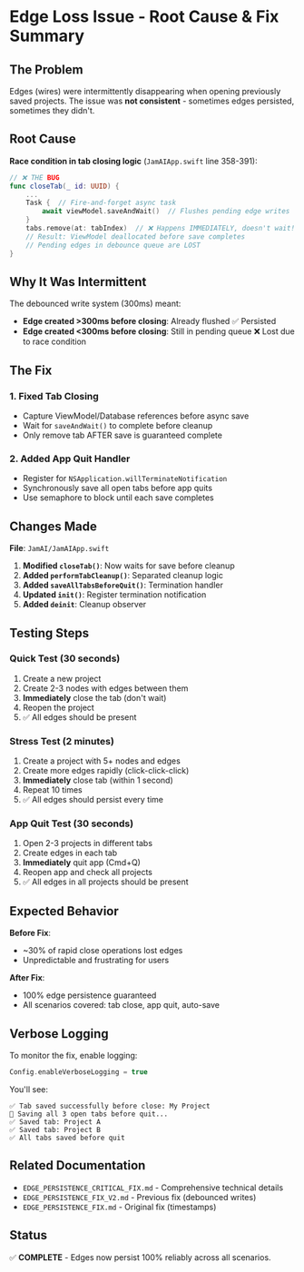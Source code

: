 # Edge Loss Issue - Root Cause & Fix Summary

## The Problem

Edges (wires) were intermittently disappearing when opening previously saved projects. The issue was **not consistent** - sometimes edges persisted, sometimes they didn't.

## Root Cause

**Race condition in tab closing logic** (`JamAIApp.swift` line 358-391):

```swift
// ❌ THE BUG
func closeTab(_ id: UUID) {
    ...
    Task {  // Fire-and-forget async task
        await viewModel.saveAndWait()  // Flushes pending edge writes
    }
    tabs.remove(at: tabIndex)  // ❌ Happens IMMEDIATELY, doesn't wait!
    // Result: ViewModel deallocated before save completes
    // Pending edges in debounce queue are LOST
}
```

## Why It Was Intermittent

The debounced write system (300ms) meant:
- **Edge created >300ms before closing**: Already flushed ✅ Persisted
- **Edge created <300ms before closing**: Still in pending queue ❌ Lost due to race condition

## The Fix

### 1. Fixed Tab Closing
- Capture ViewModel/Database references before async save
- Wait for `saveAndWait()` to complete before cleanup
- Only remove tab AFTER save is guaranteed complete

### 2. Added App Quit Handler
- Register for `NSApplication.willTerminateNotification`
- Synchronously save all open tabs before app quits
- Use semaphore to block until each save completes

## Changes Made

**File**: `JamAI/JamAIApp.swift`

1. **Modified `closeTab()`**: Now waits for save before cleanup
2. **Added `performTabCleanup()`**: Separated cleanup logic
3. **Added `saveAllTabsBeforeQuit()`**: Termination handler
4. **Updated `init()`**: Register termination notification
5. **Added `deinit`**: Cleanup observer

## Testing Steps

### Quick Test (30 seconds)
1. Create a new project
2. Create 2-3 nodes with edges between them
3. **Immediately** close the tab (don't wait)
4. Reopen the project
5. ✅ All edges should be present

### Stress Test (2 minutes)
1. Create a project with 5+ nodes and edges
2. Create more edges rapidly (click-click-click)
3. **Immediately** close tab (within 1 second)
4. Repeat 10 times
5. ✅ All edges should persist every time

### App Quit Test (30 seconds)
1. Open 2-3 projects in different tabs
2. Create edges in each tab
3. **Immediately** quit app (Cmd+Q)
4. Reopen app and check all projects
5. ✅ All edges in all projects should be present

## Expected Behavior

**Before Fix**: 
- ~30% of rapid close operations lost edges
- Unpredictable and frustrating for users

**After Fix**:
- 100% edge persistence guaranteed
- All scenarios covered: tab close, app quit, auto-save

## Verbose Logging

To monitor the fix, enable logging:

```swift
Config.enableVerboseLogging = true
```

You'll see:
```
✅ Tab saved successfully before close: My Project
🔄 Saving all 3 open tabs before quit...
✅ Saved tab: Project A
✅ Saved tab: Project B
✅ All tabs saved before quit
```

## Related Documentation

- `EDGE_PERSISTENCE_CRITICAL_FIX.md` - Comprehensive technical details
- `EDGE_PERSISTENCE_FIX_V2.md` - Previous fix (debounced writes)
- `EDGE_PERSISTENCE_FIX.md` - Original fix (timestamps)

## Status

✅ **COMPLETE** - Edges now persist 100% reliably across all scenarios.
